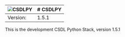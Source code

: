 
![CSDLPY](http://polar.ncep.noaa.gov/estofs/csdlpy-logo.png)  |   # CSDLPY
--------------------------------------------------------------|---------
Version:                                                      | 1.5.1

This is the development CSDL Python Stack, version 1.5.1
